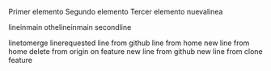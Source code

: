 Primer elemento
Segundo elemento
Tercer elemento
nuevalinea

lineinmain
othelineinmain
secondline

linetomerge
linerequested
line from github
line from home
new line from home
delete from origin
on feature
new line from github
new line from clone feature